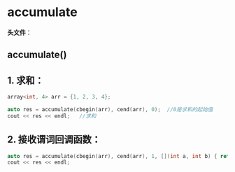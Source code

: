 # accumulate

**头文件**：

## accumulate\(\)

## 1. 求和：

```cpp
array<int, 4> arr = {1, 2, 3, 4};

auto res = accumulate(cbegin(arr), cend(arr), 0);  //0是求和的起始值
cout << res << endl;   //求和
```

## 2. 接收谓词回调函数：

```cpp
auto res = accumulate(cbegin(arr), cend(arr), 1, [](int a, int b) { return a * b; });   //连乘，1是连乘的起始值，是lambda表达式的参数之一，意思是1跟每一个值相乘
cout << res << endl;
```

